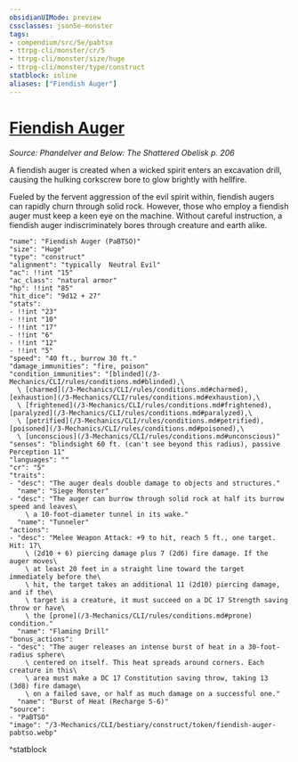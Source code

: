 ```yaml
---
obsidianUIMode: preview
cssclasses: json5e-monster
tags:
- compendium/src/5e/pabtso
- ttrpg-cli/monster/cr/5
- ttrpg-cli/monster/size/huge
- ttrpg-cli/monster/type/construct
statblock: inline
aliases: ["Fiendish Auger"]
---
```

# [Fiendish Auger](3-Mechanics\CLI\bestiary\construct/fiendish-auger-pabtso.md)
*Source: Phandelver and Below: The Shattered Obelisk p. 206*  

A fiendish auger is created when a wicked spirit enters an excavation drill, causing the hulking corkscrew bore to glow brightly with hellfire.

Fueled by the fervent aggression of the evil spirit within, fiendish augers can rapidly churn through solid rock. However, those who employ a fiendish auger must keep a keen eye on the machine. Without careful instruction, a fiendish auger indiscriminately bores through creature and earth alike.

```statblock
"name": "Fiendish Auger (PaBTSO)"
"size": "Huge"
"type": "construct"
"alignment": "typically  Neutral Evil"
"ac": !!int "15"
"ac_class": "natural armor"
"hp": !!int "85"
"hit_dice": "9d12 + 27"
"stats":
- !!int "23"
- !!int "10"
- !!int "17"
- !!int "6"
- !!int "12"
- !!int "5"
"speed": "40 ft., burrow 30 ft."
"damage_immunities": "fire, poison"
"condition_immunities": "[blinded](/3-Mechanics/CLI/rules/conditions.md#blinded),\
  \ [charmed](/3-Mechanics/CLI/rules/conditions.md#charmed), [exhaustion](/3-Mechanics/CLI/rules/conditions.md#exhaustion),\
  \ [frightened](/3-Mechanics/CLI/rules/conditions.md#frightened), [paralyzed](/3-Mechanics/CLI/rules/conditions.md#paralyzed),\
  \ [petrified](/3-Mechanics/CLI/rules/conditions.md#petrified), [poisoned](/3-Mechanics/CLI/rules/conditions.md#poisoned),\
  \ [unconscious](/3-Mechanics/CLI/rules/conditions.md#unconscious)"
"senses": "blindsight 60 ft. (can't see beyond this radius), passive Perception 11"
"languages": ""
"cr": "5"
"traits":
- "desc": "The auger deals double damage to objects and structures."
  "name": "Siege Monster"
- "desc": "The auger can burrow through solid rock at half its burrow speed and leaves\
    \ a 10-foot-diameter tunnel in its wake."
  "name": "Tunneler"
"actions":
- "desc": "Melee Weapon Attack: +9 to hit, reach 5 ft., one target. Hit: 17\
    \ (2d10 + 6) piercing damage plus 7 (2d6) fire damage. If the auger moves\
    \ at least 20 feet in a straight line toward the target immediately before the\
    \ hit, the target takes an additional 11 (2d10) piercing damage, and if the\
    \ target is a creature, it must succeed on a DC 17 Strength saving throw or have\
    \ the [prone](/3-Mechanics/CLI/rules/conditions.md#prone) condition."
  "name": "Flaming Drill"
"bonus_actions":
- "desc": "The auger releases an intense burst of heat in a 30-foot-radius sphere\
    \ centered on itself. This heat spreads around corners. Each creature in this\
    \ area must make a DC 17 Constitution saving throw, taking 13 (3d8) fire damage\
    \ on a failed save, or half as much damage on a successful one."
  "name": "Burst of Heat (Recharge 5-6)"
"source":
- "PaBTSO"
"image": "/3-Mechanics/CLI/bestiary/construct/token/fiendish-auger-pabtso.webp"
```
^statblock